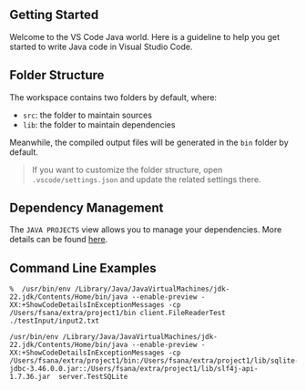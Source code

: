 ## Getting Started

Welcome to the VS Code Java world. Here is a guideline to help you get started to write Java code in Visual Studio Code.

## Folder Structure

The workspace contains two folders by default, where:

- `src`: the folder to maintain sources
- `lib`: the folder to maintain dependencies

Meanwhile, the compiled output files will be generated in the `bin` folder by default.

> If you want to customize the folder structure, open `.vscode/settings.json` and update the related settings there.

## Dependency Management

The `JAVA PROJECTS` view allows you to manage your dependencies. More details can be found [here](https://github.com/microsoft/vscode-java-dependency#manage-dependencies).


## Command Line Examples

```
%  /usr/bin/env /Library/Java/JavaVirtualMachines/jdk-22.jdk/Contents/Home/bin/java --enable-preview -XX:+ShowCodeDetailsInExceptionMessages -cp /Users/fsana/extra/project1/bin client.FileReaderTest ./testInput/input2.txt
```

```
/usr/bin/env /Library/Java/JavaVirtualMachines/jdk-22.jdk/Contents/Home/bin/java --enable-preview -XX:+ShowCodeDetailsInExceptionMessages -cp /Users/fsana/extra/project1/bin:/Users/fsana/extra/project1/lib/sqlite-jdbc-3.46.0.0.jar::/Users/fsana/extra/project1/lib/slf4j-api-1.7.36.jar  server.TestSQLite
```